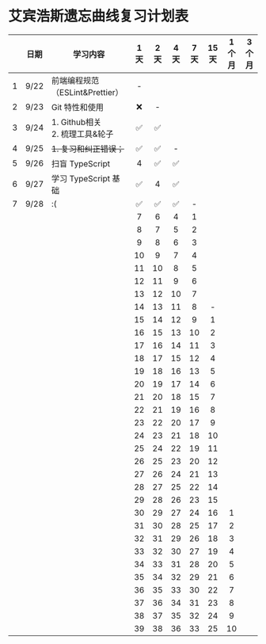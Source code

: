 # 艾宾浩斯遗忘曲线复习计划表



|      | 日期 | 学习内容                             | 1天  | 2天  | 4天  | 7天  | 15天 | 1个月 | 3个月 |
| :--: | :--: | ------------------------------------ | :--: | :--: | :--: | :--: | :--: | :---: | :---: |
|  1   | 9/22 | 前端编程规范（ESLint&Prettier）      |  -   |      |      |      |      |       |       |
|  2   | 9/23 | Git 特性和使用                       |  ❌   |  -   |      |      |      |       |       |
|  3   | 9/24 | 1. Github相关<br />2. 梳理工具&轮子  |  ✅   |  ✅   |      |      |      |       |       |
|  4   | 9/25 | <strike>1. 复习和纠正错误；</strike> |  ✅   |  ✅   |  -   |      |      |       |       |
|  5   | 9/26 | 扫盲 TypeScript                      |  4   |  ✅   |  ✅   |      |      |       |       |
|  6   | 9/27 | 学习 TypeScript 基础                 |  ✅   |  4   |  ✅   |      |      |       |       |
|  7   | 9/28 | :(                                   |  ✅   |  ✅   |  ✅   |  -   |      |       |       |
|      |      |                                      |  7   |  6   |  4   |  1   |      |       |       |
|      |      |                                      |  8   |  7   |  5   |  2   |      |       |       |
|      |      |                                      |  9   |  8   |  6   |  3   |      |       |       |
|      |      |                                      |  10  |  9   |  7   |  4   |      |       |       |
|      |      |                                      |  11  |  10  |  8   |  5   |      |       |       |
|      |      |                                      |  12  |  11  |  9   |  6   |      |       |       |
|      |      |                                      |  13  |  12  |  10  |  7   |      |       |       |
|      |      |                                      |  14  |  13  |  11  |  8   |  -   |       |       |
|      |      |                                      |  15  |  14  |  12  |  9   |  1   |       |       |
|      |      |                                      |  16  |  15  |  13  |  10  |  2   |       |       |
|      |      |                                      |  17  |  16  |  14  |  11  |  3   |       |       |
|      |      |                                      |  18  |  17  |  15  |  12  |  4   |       |       |
|      |      |                                      |  19  |  18  |  16  |  13  |  5   |       |       |
|      |      |                                      |  20  |  19  |  17  |  14  |  6   |       |       |
|      |      |                                      |  21  |  20  |  18  |  15  |  7   |       |       |
|      |      |                                      |  22  |  21  |  19  |  16  |  8   |       |       |
|      |      |                                      |  23  |  22  |  20  |  17  |  9   |       |       |
|      |      |                                      |  24  |  23  |  21  |  18  |  10  |       |       |
|      |      |                                      |  25  |  24  |  22  |  19  |  11  |       |       |
|      |      |                                      |  26  |  25  |  23  |  20  |  12  |       |       |
|      |      |                                      |  27  |  26  |  24  |  21  |  13  |       |       |
|      |      |                                      |  28  |  27  |  25  |  22  |  14  |       |       |
|      |      |                                      |  29  |  28  |  26  |  23  |  15  |       |       |
|      |      |                                      |  30  |  29  |  27  |  24  |  16  |   1   |       |
|      |      |                                      |  31  |  30  |  28  |  25  |  17  |   2   |       |
|      |      |                                      |  32  |  31  |  29  |  26  |  18  |   3   |       |
|      |      |                                      |  33  |  32  |  30  |  27  |  19  |   4   |       |
|      |      |                                      |  34  |  33  |  31  |  28  |  20  |   5   |       |
|      |      |                                      |  35  |  34  |  32  |  29  |  21  |   6   |       |
|      |      |                                      |  36  |  35  |  33  |  30  |  22  |   7   |       |
|      |      |                                      |  37  |  36  |  34  |  31  |  23  |   8   |       |
|      |      |                                      |  38  |  37  |  35  |  32  |  24  |   9   |       |
|      |      |                                      |  39  |  38  |  36  |  33  |  25  |  10   |       |


